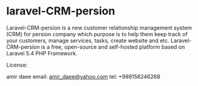 # laravel-CRM-persion
Laravel-CRM-persion is a new customer relationship management system (CRM) for persion company which purpose is to help them keep track of your customers, manage services, tasks, create website and etc. Laravel-CRM-persion is a free, open-source and self-hosted platform based on Laravel 5.4 PHP Framework. 



License:



amir daee
email: amir_daee@yahoo.com
tel: +989156246268
